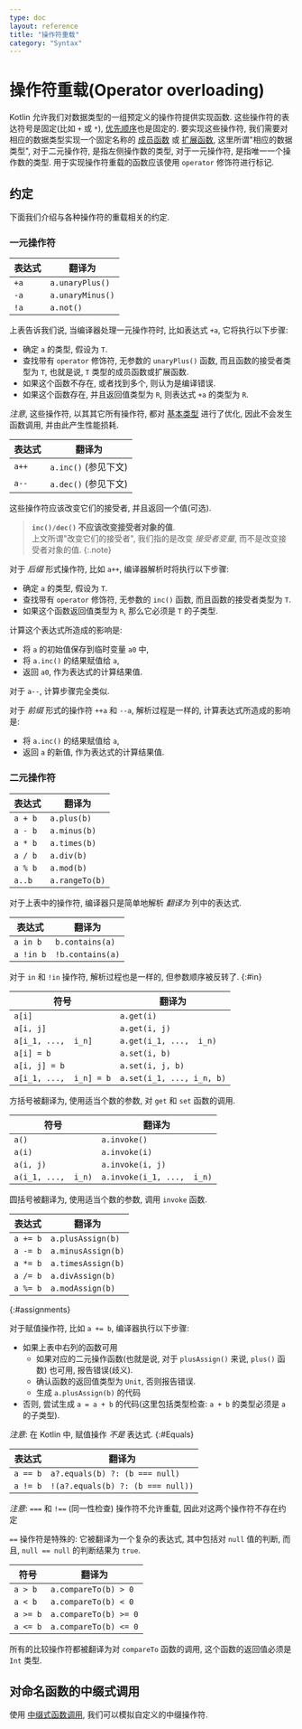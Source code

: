 ```yaml
---
type: doc
layout: reference
title: "操作符重载"
category: "Syntax"
---
```


# 操作符重载(Operator overloading)

Kotlin 允许我们对数据类型的一组预定义的操作符提供实现函数. 这些操作符的表达符号是固定(比如 `+` 或 `*`), [优先顺序](grammar.html#precedence)也是固定的. 要实现这些操作符, 我们需要对相应的数据类型实现一个固定名称的 [成员函数](functions.html#member-functions) 或 [扩展函数](extensions.html), 这里所谓"相应的数据类型", 对于二元操作符, 是指左侧操作数的类型, 对于一元操作符, 是指唯一一个操作数的类型.
用于实现操作符重载的函数应该使用 `operator` 修饰符进行标记.

## 约定

下面我们介绍与各种操作符的重载相关的约定.

### 一元操作符

| 表达式 | 翻译为 |
|------------|---------------|
| `+a` | `a.unaryPlus()` |
| `-a` | `a.unaryMinus()` |
| `!a` | `a.not()` |

上表告诉我们说, 当编译器处理一元操作符时, 比如表达式 `+a`, 它将执行以下步骤:

* 确定 `a` 的类型, 假设为 `T`.
* 查找带有 `operator` 修饰符, 无参数的 `unaryPlus()` 函数, 而且函数的接受者类型为 `T`, 也就是说, `T` 类型的成员函数或扩展函数.
* 如果这个函数不存在, 或者找到多个, 则认为是编译错误.
* 如果这个函数存在, 并且返回值类型为 `R`, 则表达式 `+a` 的类型为 `R`.

*注意*, 这些操作符, 以其其它所有操作符, 都对 [基本类型](basic-types.html) 进行了优化, 因此不会发生函数调用, 并由此产生性能损耗.

| 表达式 | 翻译为 |
|------------|---------------|
| `a++` | `a.inc()` (参见下文) |
| `a--` | `a.dec()` (参见下文) |


这些操作符应该改变它们的接受者, 并且返回一个值(可选).

> **`inc()/dec()` 不应该改变接受者对象的值**.<br>
> 上文所谓"改变它们的接受者", 我们指的是改变 _接受者变量_, 而不是改变接受者对象的值.
{:.note}

对于 *后缀* 形式操作符, 比如 `a++`, 编译器解析时将执行以下步骤:

* 确定 `a` 的类型, 假设为 `T`.
* 查找带有 `operator` 修饰符, 无参数的 `inc()` 函数, 而且函数的接受者类型为 `T`.
* 如果这个函数返回值类型为 `R`, 那么它必须是 `T` 的子类型.

计算这个表达式所造成的影响是:

* 将 `a` 的初始值保存到临时变量 `a0` 中,
* 将 `a.inc()` 的结果赋值给 `a`,
* 返回 `a0`, 作为表达式的计算结果值.

对于 `a--`, 计算步骤完全类似.

对于 *前缀* 形式的操作符 `++a` 和 `--a`, 解析过程是一样的, 计算表达式所造成的影响是:

* 将 `a.inc()` 的结果赋值给 `a`,
* 返回 `a` 的新值, 作为表达式的计算结果值.

### 二元操作符

| 表达式 | 翻译为 |
| -----------|-------------- |
| `a + b` | `a.plus(b)` |
| `a - b` | `a.minus(b)` |
| `a * b` | `a.times(b)` |
| `a / b` | `a.div(b)` |
| `a % b` | `a.mod(b)` |
| `a..b ` | `a.rangeTo(b)` |

对于上表中的操作符, 编译器只是简单地解析 *翻译为* 列中的表达式.

| 表达式 | 翻译为 |
| -----------|-------------- |
| `a in b` | `b.contains(a)` |
| `a !in b` | `!b.contains(a)` |

对于 `in` 和 `!in` 操作符, 解析过程也是一样的, 但参数顺序被反转了.
{:#in}

| 符号 | 翻译为 |
| -------|-------------- |
| `a[i]`  | `a.get(i)` |
| `a[i, j]`  | `a.get(i, j)` |
| `a[i_1, ...,  i_n]`  | `a.get(i_1, ...,  i_n)` |
| `a[i] = b` | `a.set(i, b)` |
| `a[i, j] = b` | `a.set(i, j, b)` |
| `a[i_1, ...,  i_n] = b` | `a.set(i_1, ..., i_n, b)` |

方括号被翻译为, 使用适当个数的参数, 对 `get` 和 `set` 函数的调用.

| 符号 | 翻译为 |
|--------|---------------|
| `a()`  | `a.invoke()` |
| `a(i)`  | `a.invoke(i)` |
| `a(i, j)`  | `a.invoke(i, j)` |
| `a(i_1, ...,  i_n)`  | `a.invoke(i_1, ...,  i_n)` |

圆括号被翻译为, 使用适当个数的参数, 调用 `invoke` 函数.

| 表达式 | 翻译为 |
|------------|---------------|
| `a += b` | `a.plusAssign(b)` |
| `a -= b` | `a.minusAssign(b)` |
| `a *= b` | `a.timesAssign(b)` |
| `a /= b` | `a.divAssign(b)` |
| `a %= b` | `a.modAssign(b)` |
{:#assignments}

对于赋值操作符, 比如 `a += b`, 编译器执行以下步骤:

* 如果上表中右列的函数可用
  * 如果对应的二元操作函数(也就是说, 对于 `plusAssign()` 来说, `plus()` 函数) 也可用, 报告错误(歧义).
  * 确认函数的返回值类型为 `Unit`, 否则报告错误.
  * 生成 `a.plusAssign(b)` 的代码 
* 否则, 尝试生成 `a = a + b` 的代码(这里包括类型检查: `a + b` 的类型必须是 `a` 的子类型).

*注意*: 在 Kotlin 中, 赋值操作 *不是* 表达式.
{:#Equals}

| 表达式 | 翻译为 |
|------------|---------------|
| `a == b` | `a?.equals(b) ?: (b === null)` |
| `a != b` | `!(a?.equals(b) ?: (b === null))` |

*注意*: `===` 和 `!==` (同一性检查) 操作符不允许重载, 因此对这两个操作符不存在约定

`==` 操作符是特殊的: 它被翻译为一个复杂的表达式, 其中包括对 `null` 值的判断, 而且, `null == null` 的判断结果为 `true`.

| 符号 | 翻译为 |
|--------|---------------|
| `a > b`  | `a.compareTo(b) > 0` |
| `a < b`  | `a.compareTo(b) < 0` |
| `a >= b` | `a.compareTo(b) >= 0` |
| `a <= b` | `a.compareTo(b) <= 0` |

所有的比较操作符都被翻译为对 `compareTo` 函数的调用, 这个函数的返回值必须是 `Int` 类型.

## 对命名函数的中缀式调用

使用 [中缀式函数调用](functions.html#infix-notation), 我们可以模拟自定义的中缀操作符.
